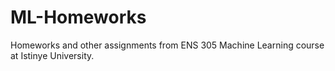 # ML-Homeworks
Homeworks and other assignments from ENS 305 Machine Learning course at Istinye University.
